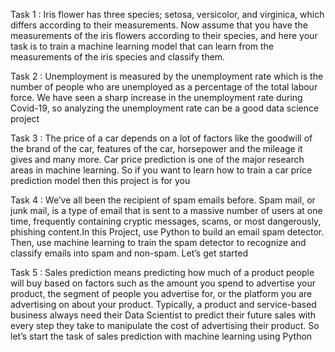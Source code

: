 Task 1 : 
Iris flower has three species; setosa, versicolor, and virginica, which differs according to their
measurements. Now assume that you have the measurements of the iris flowers according to
their species, and here your task is to train a machine learning model that can learn from the
measurements of the iris species and classify them.

Task 2 :
Unemployment is measured by the unemployment rate which is the number of people
who are unemployed as a percentage of the total labour force. We have seen a sharp
increase in the unemployment rate during Covid-19, so analyzing the unemployment rate
can be a good data science project

Task 3 :
The price of a car depends on a lot of factors like the goodwill of the brand of the car,
features of the car, horsepower and the mileage it gives and many more. Car price
prediction is one of the major research areas in machine learning. So if you want to learn
how to train a car price prediction model then this project is for you

Task 4 :
We’ve all been the recipient of spam emails before. Spam mail, or junk mail, is a type of email
that is sent to a massive number of users at one time, frequently containing cryptic
messages, scams, or most dangerously, phishing content.In this Project, use Python to build 
an email spam detector. Then, use machine learning to train the spam detector to recognize 
and classify emails into spam and non-spam. Let’s get started

Task 5 :
Sales prediction means predicting how much of a product people will buy based on factors
such as the amount you spend to advertise your product, the segment of people you
advertise for, or the platform you are advertising on about your product.
Typically, a product and service-based business always need their Data Scientist to predict
their future sales with every step they take to manipulate the cost of advertising their
product. So let’s start the task of sales prediction with machine learning using Python

